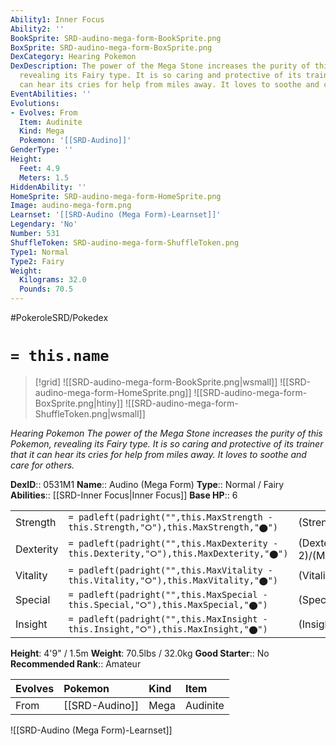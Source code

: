 ```yaml
---
Ability1: Inner Focus
Ability2: ''
BookSprite: SRD-audino-mega-form-BookSprite.png
BoxSprite: SRD-audino-mega-form-BoxSprite.png
DexCategory: Hearing Pokemon
DexDescription: The power of the Mega Stone increases the purity of this Pokemon,
  revealing its Fairy type. It is so caring and protective of its trainer that it
  can hear its cries for help from miles away. It loves to soothe and care for others.
EventAbilities: ''
Evolutions:
- Evolves: From
  Item: Audinite
  Kind: Mega
  Pokemon: '[[SRD-Audino]]'
GenderType: ''
Height:
  Feet: 4.9
  Meters: 1.5
HiddenAbility: ''
HomeSprite: SRD-audino-mega-form-HomeSprite.png
Image: audino-mega-form.png
Learnset: '[[SRD-Audino (Mega Form)-Learnset]]'
Legendary: 'No'
Number: 531
ShuffleToken: SRD-audino-mega-form-ShuffleToken.png
Type1: Normal
Type2: Fairy
Weight:
  Kilograms: 32.0
  Pounds: 70.5
---
```


#PokeroleSRD/Pokedex

# `= this.name`

> [!grid]
> ![[SRD-audino-mega-form-BookSprite.png|wsmall]]
> ![[SRD-audino-mega-form-HomeSprite.png]]
> ![[SRD-audino-mega-form-BoxSprite.png|htiny]]
> ![[SRD-audino-mega-form-ShuffleToken.png|wsmall]]


*Hearing Pokemon*
*The power of the Mega Stone increases the purity of this Pokemon, revealing its Fairy type. It is so caring and protective of its trainer that it can hear its cries for help from miles away. It loves to soothe and care for others.*

**DexID**:: 0531M1
**Name**:: Audino (Mega Form)
**Type**:: Normal / Fairy
**Abilities**:: [[SRD-Inner Focus|Inner Focus]]
**Base HP**:: 6

|           |                                                                                        |                                          |
| --------- | -------------------------------------------------------------------------------------- | ---------------------------------------- |
| Strength  | `= padleft(padright("",this.MaxStrength - this.Strength,"⭘"),this.MaxStrength,"⬤")`    | (Strength::2)/(MaxStrength::4)   |
| Dexterity | `= padleft(padright("",this.MaxDexterity - this.Dexterity,"⭘"),this.MaxDexterity,"⬤")` | (Dexterity:: 2)/(MaxDexterity::4) |
| Vitality  | `= padleft(padright("",this.MaxVitality - this.Vitality,"⭘"),this.MaxVitality,"⬤")`    | (Vitality::3)/(MaxVitality::7)   |
| Special   | `= padleft(padright("",this.MaxSpecial - this.Special,"⭘"),this.MaxSpecial,"⬤")`       | (Special::2)/(MaxSpecial::5)     |
| Insight   | `= padleft(padright("",this.MaxInsight - this.Insight,"⭘"),this.MaxInsight,"⬤")`       | (Insight::3)/(MaxInsight::7)     |

**Height**: 4'9" / 1.5m
**Weight**: 70.5lbs / 32.0kg
**Good Starter**:: No
**Recommended Rank**:: Amateur

| Evolves   | Pokemon        | Kind   | Item     |
|:----------|:---------------|:-------|:---------|
| From      | [[SRD-Audino]] | Mega   | Audinite |

![[SRD-Audino (Mega Form)-Learnset]]